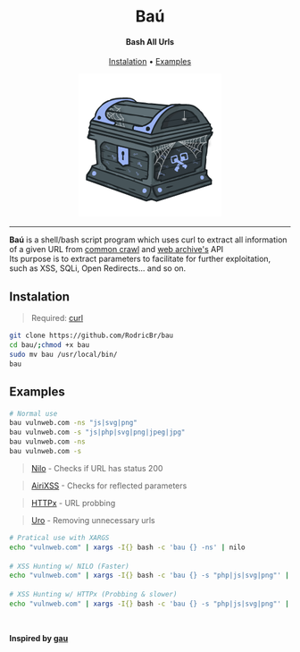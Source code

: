 <h1 align="center">Baú</h2>

<h4 align="center"><strong>Bash All Urls</strong></h4>

<p align="center">
  <a href="#instalation-">Instalation</a> •
  <a href="#examples-">Examples</a>
</p>

<p align="center">
  <img border="0" draggable="false" src="./bau.png" alt="Spidery Chest">
</p>

<hr>

**Baú** is a shell/bash script program which uses curl to extract all information of a given URL from [common crawl](https://index.commoncrawl.org/) and [web archive's](https://web.archive.org/) API <br>
Its purpose is to extract parameters to facilitate for further exploitation, such as XSS, SQLi, Open Redirects... and so on.

## Instalation <br>

> Required:
> [curl](https://curl.se/docs/install.html)

```bash
git clone https://github.com/RodricBr/bau
cd bau/;chmod +x bau
sudo mv bau /usr/local/bin/
bau
```

## Examples <br>

```bash
# Normal use
bau vulnweb.com -ns "js|svg|png"
bau vulnweb.com -s "js|php|svg|png|jpeg|jpg"
bau vulnweb.com -ns
bau vulnweb.com -s
```

> [Nilo](https://github.com/ferreiraklet/nilo) - Checks if URL has status 200

> [AiriXSS](https://github.com/ferreiraklet/airixss) - Checks for reflected parameters

> [HTTPx](https://github.com/projectdiscovery/httpx) - URL probbing 

> [Uro](https://github.com/s0md3v/uro) - Removing unnecessary urls

```bash
# Pratical use with XARGS
echo "vulnweb.com" | xargs -I{} bash -c 'bau {} -ns' | nilo

# XSS Hunting w/ NILO (Faster)
echo "vulnweb.com" | xargs -I{} bash -c 'bau {} -s "php|js|svg|png"' | nilo | uro | qsreplace '"><svg onload=alert(1)>' | airixss -payload "alert(1)"

# XSS Hunting w/ HTTPx (Probbing & slower)
echo "vulnweb.com" | xargs -I{} bash -c 'bau {} -s "php|js|svg|png"' | httpx -silent -mc 200 | qsreplace '"><svg onload=alert(1)>' | airixss -payload "alert(1)"
```

<br>

**Inspired by [gau](https://github.com/lc/gau)**

